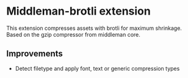 # Middleman-brotli extension

This extension compresses assets with brotli for maximum shrinkage.
Based on the gzip compressor from middleman core.

## Improvements

* Detect filetype and apply font, text or generic compression types
